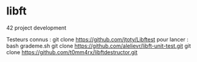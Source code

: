 # libft
42 project development

Testeurs connus :
git clone https://github.com/jtoty/Libftest
 pour lancer : bash grademe.sh
git clone https://github.com/alelievr/libft-unit-test.git
git clone https://github.com/t0mm4rx/libftdestructor.git